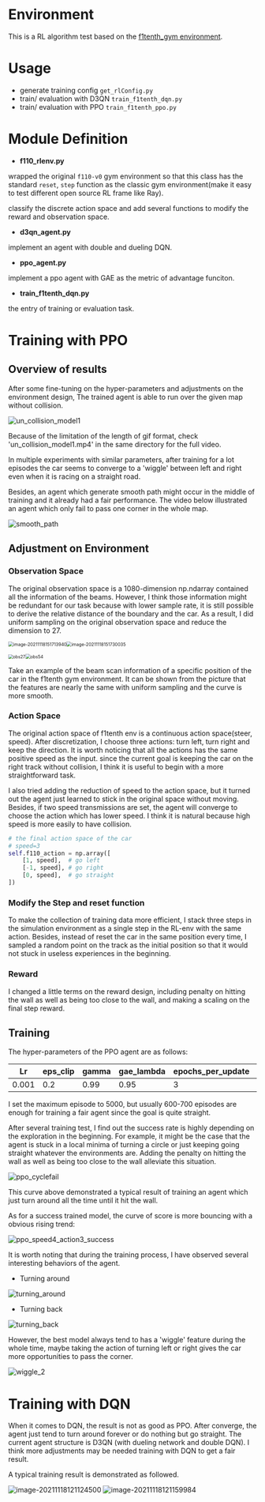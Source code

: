 # Environment
This is a RL algorithm test based on the [f1tenth_gym environment](https://github.com/f1tenth/f1tenth_gym).

# Usage

- generate training config `get_rlConfig.py`
- train/ evaluation with D3QN  `train_f1tenth_dqn.py`
- train/ evaluation with PPO `train_f1tenth_ppo.py`

# Module Definition

- **f110_rlenv.py**

wrapped the original `f110-v0` gym environment so that this class has the standard `reset`, `step` function as the classic gym environment(make it easy to test different open source RL frame like Ray). 

classify the discrete action space and add several functions to modify the reward and observation space.

- **d3qn_agent.py**

implement an agent with double and dueling DQN.

- **ppo_agent.py**

implement a ppo agent with GAE as the metric of advantage funciton. 

- **train_f1tenth_dqn.py**

the entry of training or evaluation task.



# Training with PPO

## Overview of results

After some fine-tuning on the hyper-parameters and adjustments on the environment design,  The trained agent is able to run over the given map without collision. 

<img src=".\examples\RL_example\result\others\un_collision_model1.gif" alt="un_collision_model1"  />

Because of the limitation of the length of gif format, check 'un_collision_model1.mp4' in the same directory for the full video.

In multiple experiments with similar parameters, after training for a lot episodes the car seems to converge to a 'wiggle' between left and right even when it is racing on a straight road.

Besides, an agent which generate smooth path might occur in the middle of training and it already had a fair performance. The video below illustrated an agent which only fail to pass one corner in the whole map. 

<img src=".\examples\RL_example\result\others\smooth_path.gif" alt="smooth_path"  />



## Adjustment on Environment

### Observation Space

The original observation space is a 1080-dimension np.ndarray contained all the information of the beams. However, I think those information might be redundant for our task because with lower sample rate, it is still possible to derive the relative distance of the boundary and the car. As a result, I did uniform sampling on the original observation space and reduce the dimension to 27.

<img src=".\examples\RL_example\result\ddqn\image\obs108" alt="image-20211118151713940" style="zoom:63%;" /><img src=".\examples\RL_example\result\ddqn\image\obs1080" alt="image-20211118151730035" style="zoom:63%;" />

<img src=".\examples\RL_example\result\others\obs27.PNG" alt="obs27" style="zoom:61%;" /><img src=".\examples\RL_example\result\others\obs54.PNG" alt="obs54" style="zoom: 63%;" />

Take an example of the beam scan information of a specific position of the car in the f1tenth gym environment. It can be shown from the picture that the features are nearly the same with uniform sampling and the curve is more smooth.



### Action Space

The original action space of f1tenth env is a continuous action space(steer, speed). After discretization, I choose three actions: turn left, turn right and keep the direction. It is worth noticing that all the actions has the same positive speed as the input. since the current goal is keeping the car on the right track without collision, I think it is useful to begin with a more straightforward task.

I also tried adding the reduction of speed to the action space, but it turned out the agent just learned to stick in the original space without moving. Besides, if  two speed transmissions are set, the agent will converge to choose the action which has lower speed. I think it is natural because high speed is more easily to have collision.

```python
# the final action space of the car
# speed=3
self.f110_action = np.array([
    [1, speed],  # go left
    [-1, speed], # go right
    [0, speed],  # go straight
])
```



### Modify the Step and reset function

To make the collection of training data more efficient, I stack three steps in the simulation environment as a single step in the RL-env with the same action. Besides, instead of reset the car in the same position every time, I sampled a random point on the track as the initial position so that it would not stuck in useless experiences in the beginning.



### Reward

I changed a little terms on the reward design, including penalty on hitting the wall as well as being too close to the wall, and making a scaling on the final step reward.



## Training

 The hyper-parameters of the PPO agent are as follows:

| Lr    | eps_clip | gamma | gae_lambda | epochs_per_update | step_per_update | episode |
| ----- | -------- | ----- | ---------- | ----------------- | --------------- | ------- |
| 0.001 | 0.2      | 0.99  | 0.95       | 3                 | 100             | 5000    |

I set the maximum episode to 5000, but usually 600-700 episodes are enough for training a fair agent since the goal is quite straight.

After several training test, I find out the success rate is highly depending on the exploration in the beginning. For example, it might be the case that the agent is stuck in a local minima of turning a circle or just keeping going straight whatever the environments are. Adding the penalty on hitting the wall as well as being too close to the wall alleviate this situation.

<img src=".\examples\RL_example\result\others\ppo_cyclefail.PNG" alt="ppo_cyclefail"  />

This curve above demonstrated a typical result of training an agent which just turn around all the time until it hit the wall.

 As for a success trained model, the curve of score is more bouncing with a obvious rising trend:

<img src=".\examples\RL_example\result\others\ppo_speed4_action3_success.PNG" alt="ppo_speed4_action3_success"  />

It is worth noting that during the training process, I have observed several interesting behaviors of the agent.

- Turning around

<img src=".\examples\RL_example\result\others\turning_around.gif" alt="turning_around"  />

- Turning back

<img src=".\examples\RL_example\result\others\turning_back.gif" alt="turning_back"  />

However, the best model always tend to has a 'wiggle' feature during the whole time, maybe taking the action of turning left or right gives the car more opportunities to pass the corner.

<img src="D:\Code_Projects\f1tenth_gym\examples\RL_example\result\others\wiggle_2.gif" alt="wiggle_2"  />





# Training with DQN

When it comes to DQN, the result is not as good as PPO. After converge, the agent just tend to turn around forever or do nothing but go straight. The current agent structure is D3QN (with dueling network and double DQN). I think more adjustments may be needed training with DQN to get a fair result.

A typical training result is demonstrated as followed. 

<img src=".\examples\RL_example\result\ddqn\image\reward" alt="image-20211118121124500"  />

 

<img src=".\examples\RL_example\result\ddqn\image\loss" alt="image-20211118121159984"  />

